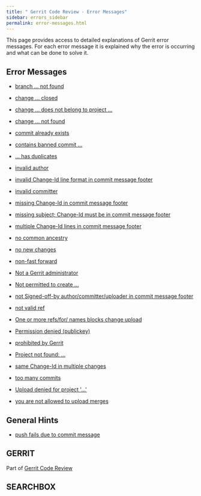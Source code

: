 ```yaml
---
title: " Gerrit Code Review - Error Messages"
sidebar: errors_sidebar
permalink: error-messages.html
---
```

This page provides access to detailed explanations of Gerrit error
messages. For each error message it is explained why the error is
occurring and what can be done to solve it.

## Error Messages

  - [branch … not found](error-branch-not-found.html)

  - [change … closed](error-change-closed.html)

  - [change … does not belong to project
    …](error-change-does-not-belong-to-project.html)

  - [change … not found](error-change-not-found.html)

  - [commit already exists](error-commit-already-exists.html)

  - [contains banned commit …](error-contains-banned-commit.html)

  - [… has duplicates](error-has-duplicates.html)

  - [invalid author](error-invalid-author.html)

  - [invalid Change-Id line format in commit message
    footer](error-invalid-changeid-line.html)

  - [invalid committer](error-invalid-committer.html)

  - [missing Change-Id in commit message
    footer](error-missing-changeid.html)

  - [missing subject; Change-Id must be in commit message
    footer](error-missing-subject.html)

  - [multiple Change-Id lines in commit message
    footer](error-multiple-changeid-lines.html)

  - [no common ancestry](error-no-common-ancestry.html)

  - [no new changes](error-no-new-changes.html)

  - [non-fast forward](error-non-fast-forward.html)

  - [Not a Gerrit administrator](error-not-a-gerrit-administrator.html)

  - [Not permitted to create …](error-not-permitted-to-create.html)

  - [not Signed-off-by author/committer/uploader in commit message
    footer](error-not-signed-off-by.html)

  - [not valid ref](error-not-valid-ref.html)

  - [One or more refs/for/ names blocks change
    upload](error-change-upload-blocked.html)

  - [Permission denied (publickey)](error-permission-denied.html)

  - [prohibited by Gerrit](error-prohibited-by-gerrit.html)

  - [Project not found: …](error-project-not-found.html)

  - [same Change-Id in multiple
    changes](error-same-change-id-in-multiple-changes.html)

  - [too many commits](error-too-many-commits.html)

  - [Upload denied for project '…'](error-upload-denied.html)

  - [you are not allowed to upload
    merges](error-not-allowed-to-upload-merges.html)

## General Hints

  - [push fails due to commit
    message](error-push-fails-due-to-commit-message.html)

## GERRIT

Part of [Gerrit Code Review](index.html)

## SEARCHBOX

